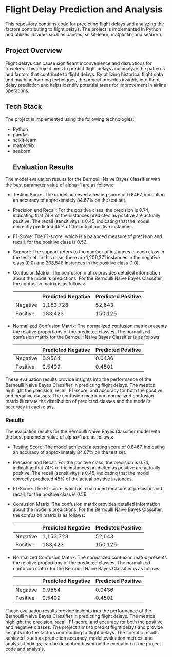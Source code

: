 # Flight Delay Prediction and Analysis

This repository contains code for predicting flight delays and analyzing the factors contributing to flight delays. The project is implemented in Python and utilizes libraries such as pandas, scikit-learn, matplotlib, and seaborn. 

## Project Overview
Flight delays can cause significant inconvenience and disruptions for travelers. This project aims to predict flight delays and analyze the patterns and factors that contribute to flight delays. By utilizing historical flight data and machine learning techniques, the project provides insights into flight delay prediction and helps identify potential areas for improvement in airline operations.

## Tech Stack
The project is implemented using the following technologies:
- Python
- pandas
- scikit-learn
- matplotlib
- seaborn
  ## Evaluation Results

The model evaluation results for the Bernoulli Naive Bayes Classifier with the best parameter value of alpha=1 are as follows:

- Testing Score: The model achieved a testing score of 0.8467, indicating an accuracy of approximately 84.67% on the test set.

- Precision and Recall: For the positive class, the precision is 0.74, indicating that 74% of the instances predicted as positive are actually positive. The recall (sensitivity) is 0.45, indicating that the model correctly predicted 45% of the actual positive instances.

- F1-Score: The F1-score, which is a balanced measure of precision and recall, for the positive class is 0.56.

- Support: The support refers to the number of instances in each class in the test set. In this case, there are 1,206,371 instances in the negative class (0.0) and 333,548 instances in the positive class (1.0).

- Confusion Matrix: The confusion matrix provides detailed information about the model's predictions. For the Bernoulli Naive Bayes Classifier, the confusion matrix is as follows:

    |            | Predicted Negative | Predicted Positive |
    |------------|--------------------|--------------------|
    | Negative   | 1,153,728          | 52,643             |
    | Positive   | 183,423            | 150,125            |

- Normalized Confusion Matrix: The normalized confusion matrix presents the relative proportions of the predicted classes. The normalized confusion matrix for the Bernoulli Naive Bayes Classifier is as follows:

    |            | Predicted Negative | Predicted Positive |
    |------------|--------------------|--------------------|
    | Negative   | 0.9564             | 0.0436             |
    | Positive   | 0.5499             | 0.4501             |

These evaluation results provide insights into the performance of the Bernoulli Naive Bayes Classifier in predicting flight delays. The metrics highlight the precision, recall, F1-score, and accuracy for both the positive and negative classes. The confusion matrix and normalized confusion matrix illustrate the distribution of predicted classes and the model's accuracy in each class.


### Results
The evaluation results for the Bernoulli Naive Bayes Classifier model with the best parameter value of alpha=1 are as follows:

- Testing Score: The model achieved a testing score of 0.8467, indicating an accuracy of approximately 84.67% on the test set.

- Precision and Recall: For the positive class, the precision is 0.74, indicating that 74% of the instances predicted as positive are actually positive. The recall (sensitivity) is 0.45, indicating that the model correctly predicted 45% of the actual positive instances.

- F1-Score: The F1-score, which is a balanced measure of precision and recall, for the positive class is 0.56.

- Confusion Matrix: The confusion matrix provides detailed information about the model's predictions. For the Bernoulli Naive Bayes Classifier, the confusion matrix is as follows:

    |            | Predicted Negative | Predicted Positive |
    |------------|--------------------|--------------------|
    | Negative   | 1,153,728          | 52,643             |
    | Positive   | 183,423            | 150,125            |

- Normalized Confusion Matrix: The normalized confusion matrix presents the relative proportions of the predicted classes. The normalized confusion matrix for the Bernoulli Naive Bayes Classifier is as follows:

    |            | Predicted Negative | Predicted Positive |
    |------------|--------------------|--------------------|
    | Negative   | 0.9564             | 0.0436             |
    | Positive   | 0.5499             | 0.4501             |

These evaluation results provide insights into the performance of the Bernoulli Naive Bayes Classifier in predicting flight delays. The metrics highlight the precision, recall, F1-score, and accuracy for both the positive and negative classes.
The project aims to predict flight delays and provide insights into the factors contributing to flight delays. The specific results achieved, such as prediction accuracy, model evaluation metrics, and analysis findings, can be described based on the execution of the project code and analysis.




